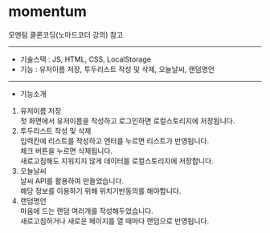 # momentum

모멘텀 클론코딩(노마드코더 강의) 참고

---

- 기술스택 : JS, HTML, CSS, LocalStorage <br >
- 기능 : 유저이름 저장, 투두리스트 작성 및 삭제, 오늘날씨, 랜덤명언 <br >

---

- 기능소개
1. 유저이름 저장 <br >첫 화면에서 유저이름을 작성하고 로그인하면 로컬스토리지에 저장됩니다.
2. 투두리스트 작성 및 삭제 <br >입력칸에 리스트를 작성하고 엔터를 누르면 리스트가 반영됩니다.
<br > 체크 버튼을 누르면 삭제됩니다.
<br > 새로고침해도 지워지지 않게 데이터를 로컬스토리지에 저장합니다.
3. 오늘날씨
<br > 날씨 API를 활용하여 만들었습니다.
<br > 해당 정보를 이용하기 위해 위치기반동의를 해야합니다.
4. 랜덤명언
<br > 마음에 드는 랜덤 여러개를 작성해두었습니다.
<br > 새로고침하거나 새로운 페이지를 열 때마다 랜덤으로 반영됩니다.
